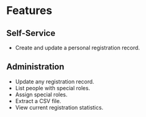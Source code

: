 # Features

## Self-Service

- Create and update a personal registration record.

## Administration

 - Update any registration record.
 - List people with special roles.
 - Assign special roles.
 - Extract a CSV file.
 - View current registration statistics.